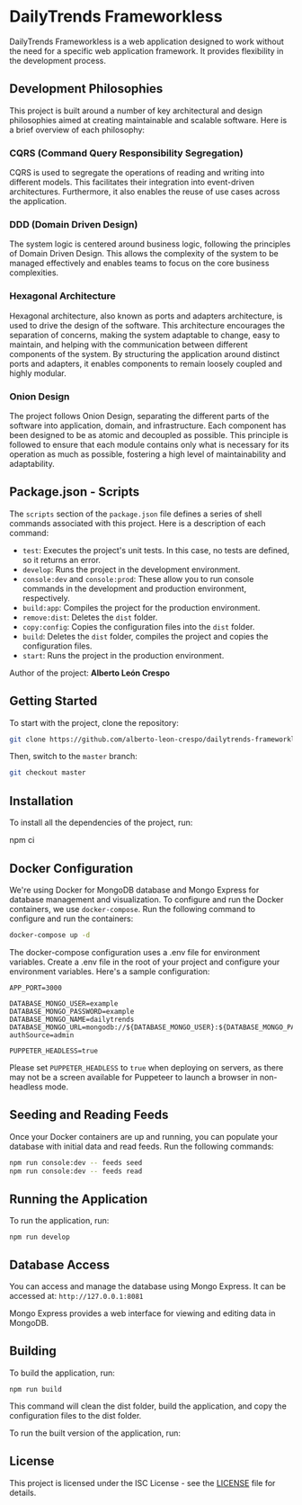 # DailyTrends Frameworkless

DailyTrends Frameworkless is a web application designed to work without the need for a specific web application framework. It provides flexibility in the development process.

## Development Philosophies

This project is built around a number of key architectural and design philosophies aimed at creating maintainable and scalable software. Here is a brief overview of each philosophy:

### CQRS (Command Query Responsibility Segregation)

CQRS is used to segregate the operations of reading and writing into different models. This facilitates their integration into event-driven architectures. Furthermore, it also enables the reuse of use cases across the application.

### DDD (Domain Driven Design)

The system logic is centered around business logic, following the principles of Domain Driven Design. This allows the complexity of the system to be managed effectively and enables teams to focus on the core business complexities.

### Hexagonal Architecture

Hexagonal architecture, also known as ports and adapters architecture, is used to drive the design of the software. This architecture encourages the separation of concerns, making the system adaptable to change, easy to maintain, and helping with the communication between different components of the system. By structuring the application around distinct ports and adapters, it enables components to remain loosely coupled and highly modular.

### Onion Design

The project follows Onion Design, separating the different parts of the software into application, domain, and infrastructure. Each component has been designed to be as atomic and decoupled as possible. This principle is followed to ensure that each module contains only what is necessary for its operation as much as possible, fostering a high level of maintainability and adaptability.

## Package.json - Scripts

The `scripts` section of the `package.json` file defines a series of shell commands associated with this project. Here is a description of each command:

- `test`: Executes the project's unit tests. In this case, no tests are defined, so it returns an error.
- `develop`: Runs the project in the development environment.
- `console:dev` and `console:prod`: These allow you to run console commands in the development and production environment, respectively.
- `build:app`: Compiles the project for the production environment.
- `remove:dist`: Deletes the `dist` folder.
- `copy:config`: Copies the configuration files into the `dist` folder.
- `build`: Deletes the `dist` folder, compiles the project and copies the configuration files.
- `start`: Runs the project in the production environment.

Author of the project: **Alberto León Crespo**

## Getting Started

To start with the project, clone the repository:

```bash
git clone https://github.com/alberto-leon-crespo/dailytrends-frameworkless.git
```

Then, switch to the `master` branch:

```bash
git checkout master
```

## Installation

To install all the dependencies of the project, run:

npm ci

## Docker Configuration

We're using Docker for MongoDB database and Mongo Express for database management and visualization. To configure and run the Docker containers, we use `docker-compose`. Run the following command to configure and run the containers:

```bash
docker-compose up -d
```

The docker-compose configuration uses a .env file for environment variables. Create a .env file in the root of your project and configure your environment variables. Here's a sample configuration:

```
APP_PORT=3000

DATABASE_MONGO_USER=example
DATABASE_MONGO_PASSWORD=example
DATABASE_MONGO_NAME=dailytrends
DATABASE_MONGO_URL=mongodb://${DATABASE_MONGO_USER}:${DATABASE_MONGO_PASSWORD}@127.0.0.1:27017/dailytrends?authSource=admin

PUPPETER_HEADLESS=true
```

Please set `PUPPETER_HEADLESS` to `true` when deploying on servers, as there may not be a screen available for Puppeteer to launch a browser in non-headless mode.

## Seeding and Reading Feeds

Once your Docker containers are up and running, you can populate your database with initial data and read feeds. Run the following commands:

```bash
npm run console:dev -- feeds seed
npm run console:dev -- feeds read
```

## Running the Application

To run the application, run:

```
npm run develop
```

## Database Access

You can access and manage the database using Mongo Express. It can be accessed at: `http://127.0.0.1:8081`

Mongo Express provides a web interface for viewing and editing data in MongoDB.

## Building

To build the application, run:

```npm run build```

This command will clean the dist folder, build the application, and copy the configuration files to the dist folder.

To run the built version of the application, run:

## License

This project is licensed under the ISC License - see the [LICENSE](LICENSE) file for details.
